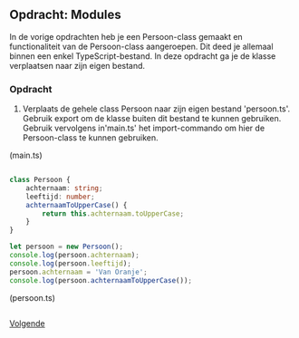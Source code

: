 ## Opdracht: Modules

In de vorige opdrachten heb je een Persoon-class gemaakt en functionaliteit van de Persoon-class aangeroepen. Dit deed
je allemaal binnen een enkel TypeScript-bestand. In deze opdracht ga je de klasse verplaatsen naar zijn eigen bestand.

### Opdracht

1. Verplaats de gehele class Persoon naar zijn eigen bestand 'persoon.ts'. Gebruik export om de klasse buiten dit 
   bestand te kunnen gebruiken. Gebruik vervolgens in'main.ts' het import-commando om hier de Persoon-class te kunnen
   gebruiken.

(main.ts)
```TypeScript

class Persoon {
    achternaam: string;
    leeftijd: number;
    achternaamToUpperCase() {
        return this.achternaam.toUpperCase;
    }
}

let persoon = new Persoon();
console.log(persoon.achternaam);
console.log(persoon.leeftijd);
persoon.achternaam = 'Van Oranje';
console.log(persoon.achternaamToUpperCase());
```

(persoon.ts)
```TypeScript
```

[Volgende](19.modules.uitwerking.md)